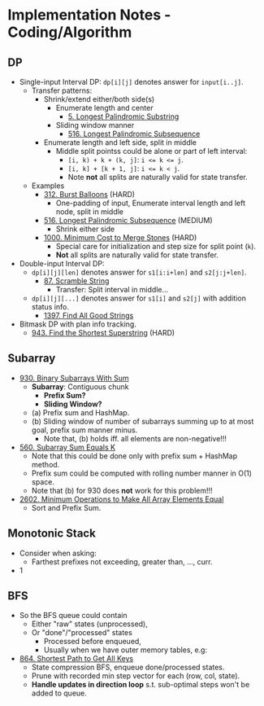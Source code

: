 # Implementation Notes - Coding/Algorithm



## DP

- Single-input Interval DP: `dp[i][j]` denotes answer for `input[i..j]`. 
  - Transfer patterns: 
    - Shrink/extend either/both side(s)
      - Enumerate length and center
        - [5. Longest Palindromic Substring](https://leetcode.com/problems/longest-palindromic-substring/)
      - Sliding window manner
        - [516. Longest Palindromic Subsequence](https://leetcode.com/problems/longest-palindromic-subsequence/)
    - Enumerate length and left side, split in middle
      - Middle split pointss could be alone or part of left interval: 
        - `[i, k) + k + (k, j]`: `i <= k <= j`. 
        - `[i, k] + [k + 1, j]`: `i <= k < j`. 
        - Note **not** all splits are naturally valid for state transfer. 
  - Examples
    - [312. Burst Balloons](https://leetcode.com/problems/burst-balloons/) (HARD)
      - One-padding of input, Enumerate interval length and left node, split in middle
    - [516. Longest Palindromic Subsequence](https://leetcode.com/problems/longest-palindromic-subsequence/) (MEDIUM)
      - Shrink either side
    - [1000. Minimum Cost to Merge Stones](https://leetcode.com/problems/minimum-cost-to-merge-stones/) (HARD)
      - Special care for initialization and step size for split point (`k`). 
      - **Not** all splits are naturally valid for state transfer. 
- Double-input Interval DP: 
  - `dp[i][j][len]` denotes answer for `s1[i:i+len]` and `s2[j:j+len]`. 
    - [87. Scramble String](https://leetcode.com/problems/scramble-string/)
      - Transfer: Split interval in middle...
  - `dp[i][j][...]` denotes answer for `s1[i]` and `s2[j]` with addition status info. 
    - [1397. Find All Good Strings](https://leetcode.com/problems/find-all-good-strings/)
- Bitmask DP with plan info tracking.
  - [943. Find the Shortest Superstring](https://leetcode.com/problems/find-the-shortest-superstring/) (HARD) 



## Subarray

- [930. Binary Subarrays With Sum](https://leetcode.com/problems/binary-subarrays-with-sum/)
  - **Subarray**: Contiguous chunk
    - **Prefix Sum?**
    - **Sliding Window?**
  - (a) Prefix sum and HashMap. 
  - (b) Sliding window of number of subarrays summing up to at most goal, prefix sum manner minus. 
    - Note that, (b) holds iff. all elements are non-negative!!!
- [560. Subarray Sum Equals K](https://leetcode.com/problems/subarray-sum-equals-k/)
  - Note that this could be done only with prefix sum + HashMap method. 
  - Prefix sum could be computed with rolling number manner in O(1) space. 
  - Note that (b) for 930 does **not** work for this problem!!!
- [2602. Minimum Operations to Make All Array Elements Equal](https://leetcode.com/problems/minimum-operations-to-make-all-array-elements-equal/)
  - Sort and Prefix Sum. 



## Monotonic Stack

- Consider when asking:
  - Farthest prefixes not exceeding, greater than, ..., curr. 
- 1


## BFS

- So the BFS queue could contain
  - Either "raw" states (unprocessed), 
  - Or "done"/"processed" states
    - Processed before enqueued, 
    - Usually when we have outer memory tables, e.g:
- [864. Shortest Path to Get All Keys](https://leetcode.com/problems/shortest-path-to-get-all-keys/)
  - State compression BFS, enqueue done/processed states.  
  - Prune with recorded min step vector for each (row, col, state). 
  - **Handle updates in direction loop** s.t. sub-optimal steps won't be added to queue. 
